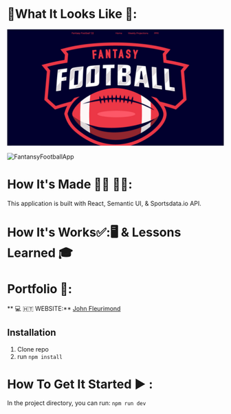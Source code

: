 # :checkered_flag:What It Looks Like :checkered_flag::

![FantansyFootballApp](public/fantasyfootballHomePage.jpeg)

![FantansyFootballApp](public/public\Players.jpeg)

# How It's Made :nut_and_bolt:🔨 :hammer::wrench::

This application is built with React, Semantic UI, & Sportsdata.io API.

# How It's Works:white_check_mark::🖥 & Lessons Learned :mortar_board:

# Portfolio :open_file_folder::

** :computer: 🇭🇹 WEBSITE:** [John Fleurimond](https://johnfleurimond.netlify.app)

## Installation

1.  Clone repo
2.  run `npm install`

# How To Get It Started :arrow_forward: :

In the project directory, you can run: `npm run dev`
